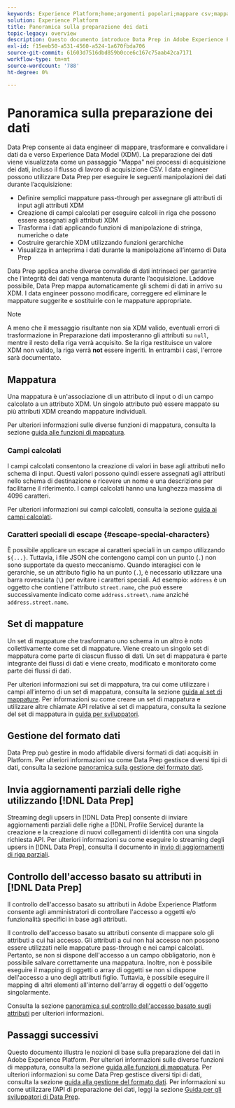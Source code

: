 ```yaml
---
keywords: Experience Platform;home;argomenti popolari;mappare csv;mappare file csv;mappare file csv su xdm;mappare csv su xdm;guida interfaccia utente;mappatura;mappatura;preparazione dati;preparazione dati;preparazione dei dati;
solution: Experience Platform
title: Panoramica sulla preparazione dei dati
topic-legacy: overview
description: Questo documento introduce Data Prep in Adobe Experience Platform.
exl-id: f15eeb50-a531-4560-a524-1a670fbda706
source-git-commit: 61603d7516dbd859b0cce6c167c75aab42ca7171
workflow-type: tm+mt
source-wordcount: '788'
ht-degree: 0%

---
```



# Panoramica sulla preparazione dei dati

Data Prep consente ai data engineer di mappare, trasformare e convalidare i dati da e verso Experience Data Model (XDM). La preparazione dei dati viene visualizzata come un passaggio &quot;Mappa&quot; nei processi di acquisizione dei dati, incluso il flusso di lavoro di acquisizione CSV. I data engineer possono utilizzare Data Prep per eseguire le seguenti manipolazioni dei dati durante l’acquisizione:

- Definire semplici mappature pass-through per assegnare gli attributi di input agli attributi XDM
- Creazione di campi calcolati per eseguire calcoli in riga che possono essere assegnati agli attributi XDM
- Trasforma i dati applicando funzioni di manipolazione di stringa, numeriche o date
- Costruire gerarchie XDM utilizzando funzioni gerarchiche
- Visualizza in anteprima i dati durante la manipolazione all’interno di Data Prep

Data Prep applica anche diverse convalide di dati intrinseci per garantire che l’integrità dei dati venga mantenuta durante l’acquisizione. Laddove possibile, Data Prep mappa automaticamente gli schemi di dati in arrivo su XDM. I data engineer possono modificare, correggere ed eliminare le mappature suggerite e sostituirle con le mappature appropriate.

>[!NOTE]
>
>A meno che il messaggio risultante non sia XDM valido, eventuali errori di trasformazione in Preparazione dati imposteranno gli attributi su `null`, mentre il resto della riga verrà acquisito. Se la riga restituisce un valore XDM non valido, la riga verrà **not** essere ingeriti. In entrambi i casi, l&#39;errore sarà documentato.

## Mappatura

Una mappatura è un&#39;associazione di un attributo di input o di un campo calcolato a un attributo XDM. Un singolo attributo può essere mappato su più attributi XDM creando mappature individuali.

Per ulteriori informazioni sulle diverse funzioni di mappatura, consulta la sezione [guida alle funzioni di mappatura](./functions.md).

### Campi calcolati

I campi calcolati consentono la creazione di valori in base agli attributi nello schema di input. Questi valori possono quindi essere assegnati agli attributi nello schema di destinazione e ricevere un nome e una descrizione per facilitarne il riferimento. I campi calcolati hanno una lunghezza massima di 4096 caratteri.

Per ulteriori informazioni sui campi calcolati, consulta la sezione [guida ai campi calcolati](./functions.md#calculated-fields).

### Caratteri speciali di escape {#escape-special-characters}

È possibile applicare un escape ai caratteri speciali in un campo utilizzando `${...}`. Tuttavia, i file JSON che contengono campi con un punto (`.`) non sono supportate da questo meccanismo. Quando interagisci con le gerarchie, se un attributo figlio ha un punto (`.`), è necessario utilizzare una barra rovesciata (`\`) per evitare i caratteri speciali. Ad esempio: `address` è un oggetto che contiene l&#39;attributo `street.name`, che può essere successivamente indicato come `address.street\.name` anziché `address.street.name`.

## Set di mappature

Un set di mappature che trasformano uno schema in un altro è noto collettivamente come set di mappature. Viene creato un singolo set di mappatura come parte di ciascun flusso di dati. Un set di mappatura è parte integrante dei flussi di dati e viene creato, modificato e monitorato come parte dei flussi di dati.

Per ulteriori informazioni sui set di mappatura, tra cui come utilizzare i campi all’interno di un set di mappatura, consulta la sezione [guida al set di mappature](./mapping-set.md). Per informazioni su come creare un set di mappatura e utilizzare altre chiamate API relative ai set di mappatura, consulta la sezione del set di mappatura in [guida per sviluppatori](./api/mapping-set.md).

## Gestione del formato dati

Data Prep può gestire in modo affidabile diversi formati di dati acquisiti in Platform. Per ulteriori informazioni su come Data Prep gestisce diversi tipi di dati, consulta la sezione [panoramica sulla gestione del formato dati](./data-handling.md).

## Invia aggiornamenti parziali delle righe utilizzando [!DNL Data Prep]

Streaming degli upsers in [!DNL Data Prep] consente di inviare aggiornamenti parziali delle righe a [!DNL Profile Service] durante la creazione e la creazione di nuovi collegamenti di identità con una singola richiesta API. Per ulteriori informazioni su come eseguire lo streaming degli upsers in [!DNL Data Prep], consulta il documento in [invio di aggiornamenti di riga parziali](./upserts.md).

## Controllo dell&#39;accesso basato su attributi in [!DNL Data Prep]

Il controllo dell&#39;accesso basato su attributi in Adobe Experience Platform consente agli amministratori di controllare l&#39;accesso a oggetti e/o funzionalità specifici in base agli attributi.

Il controllo dell&#39;accesso basato su attributi consente di mappare solo gli attributi a cui hai accesso. Gli attributi a cui non hai accesso non possono essere utilizzati nelle mappature pass-through e nei campi calcolati. Pertanto, se non si dispone dell&#39;accesso a un campo obbligatorio, non è possibile salvare correttamente una mappatura. Inoltre, non è possibile eseguire il mapping di oggetti o array di oggetti se non si dispone dell&#39;accesso a uno degli attributi figlio. Tuttavia, è possibile eseguire il mapping di altri elementi all&#39;interno dell&#39;array di oggetti o dell&#39;oggetto singolarmente.

Consulta la sezione [panoramica sul controllo dell&#39;accesso basato sugli attributi](../access-control/abac/overview.md) per ulteriori informazioni.

## Passaggi successivi

Questo documento illustra le nozioni di base sulla preparazione dei dati in Adobe Experience Platform. Per ulteriori informazioni sulle diverse funzioni di mappatura, consulta la sezione [guida alle funzioni di mappatura](./functions.md). Per ulteriori informazioni su come Data Prep gestisce diversi tipi di dati, consulta la sezione [guida alla gestione del formato dati](./data-handling.md#dates). Per informazioni su come utilizzare l’API di preparazione dei dati, leggi la sezione [Guida per gli sviluppatori di Data Prep](api/overview.md).

